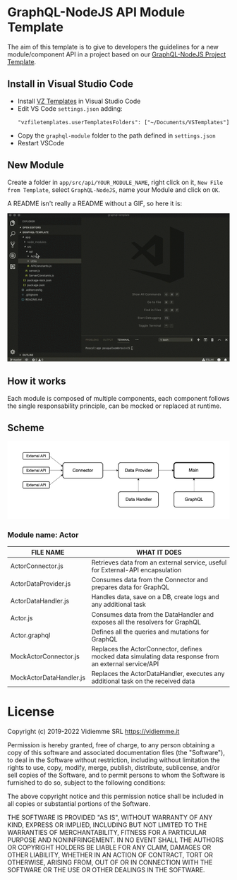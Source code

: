 # GraphQL-NodeJS API Module Template

The aim of this template is to give to developers the guidelines for a new module/component API in a project based on our [GraphQL-NodeJS Project Template](https://github.com/vidiemme/GraphQL-Template).

## Install in Visual Studio Code

- Install [VZ Templates](https://marketplace.visualstudio.com/items?itemName=VisualZoran.vz-file-templates) in Visual Studio Code
- Edit VS Code `settings.json` adding:
    ```
    "vzfiletemplates.userTemplatesFolders": ["~/Documents/VSTemplates"]
    ```
-  Copy the `graphql-module` folder to the path defined in `settings.json`
-  Restart VSCode

## New Module

Create a folder in `app/src/api/YOUR_MODULE_NAME`, right click on it, `New File from Template`, select `GraphQL-NodeJS`, name your Module and click on `OK`.

A README isn't really a README without a GIF, so here it is:

![](./new-file.gif)

## How it works
Each module is composed of multiple components, each component follows the single responsability principle, can be mocked or replaced at runtime.

## Scheme

![](./scheme.png)

### Module name: Actor
| FILE NAME | WHAT IT DOES |
| ------ | ------ |
| ActorConnector.js | Retrieves data from an external service, useful for External-API encapsulation |
| ActorDataProvider.js | Consumes data from the Connector and prepares data for GraphQL |
| ActorDataHandler.js | Handles data, save on a DB, create logs and any additional task |
| Actor.js | Consumes data from the DataHandler and exposes all the resolvers for GraphQL |
| Actor.graphql | Defines all the queries and mutations for GraphQL |
| MockActorConnector.js | Replaces the ActorConnector, defines mocked data simulating data response from an external service/API |
| MockActorDataHandler.js | Replaces the ActorDataHandler, executes any additional task on the received data |

# License

Copyright (c) 2019-2022 Vidiemme SRL https://vidiemme.it 

Permission is hereby granted, free of charge, to any person obtaining a copy
of this software and associated documentation files (the "Software"), to deal
in the Software without restriction, including without limitation the rights
to use, copy, modify, merge, publish, distribute, sublicense, and/or sell
copies of the Software, and to permit persons to whom the Software is
furnished to do so, subject to the following conditions:

The above copyright notice and this permission notice shall be included in
all copies or substantial portions of the Software.

THE SOFTWARE IS PROVIDED "AS IS", WITHOUT WARRANTY OF ANY KIND, EXPRESS OR
IMPLIED, INCLUDING BUT NOT LIMITED TO THE WARRANTIES OF MERCHANTABILITY,
FITNESS FOR A PARTICULAR PURPOSE AND NONINFRINGEMENT. IN NO EVENT SHALL THE
AUTHORS OR COPYRIGHT HOLDERS BE LIABLE FOR ANY CLAIM, DAMAGES OR OTHER
LIABILITY, WHETHER IN AN ACTION OF CONTRACT, TORT OR OTHERWISE, ARISING FROM,
OUT OF OR IN CONNECTION WITH THE SOFTWARE OR THE USE OR OTHER DEALINGS IN
THE SOFTWARE.